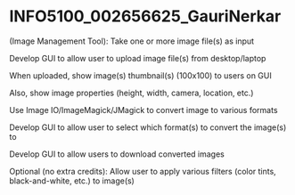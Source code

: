 # INFO5100_002656625_GauriNerkar

 (Image Management Tool):
Take one or more image file(s) as input

Develop GUI to allow user to upload image file(s) from desktop/laptop

When uploaded, show image(s) thumbnail(s) (100x100) to users on GUI

Also, show image properties (height, width, camera, location, etc.)

Use Image IO/ImageMagick/JMagick to convert image to various formats

Develop GUI to allow user to select which format(s) to convert the image(s) to

Develop GUI to allow users to download converted images

Optional (no extra credits): Allow user to apply various filters (color tints, black-and-white, etc.) to image(s)
